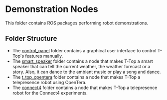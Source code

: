 # Demonstration Nodes

This folder contains ROS packages performing robot demonstrations.

## Folder Structure

- The [control_panel](control_panel) folder contains a graphical user interface to control T-Top's features manually.
- The [smart_speaker](smart_speaker) folder contains a node that makes T-Top a smart speaker that can tell the current
  weather, the weather forecast or a story. Also, it can dance to the ambiant music or play a song and dance.
- The [t_top_opentera](t_top_opentera) folder contains a node that makes T-Top a telepresence robot using OpenTera.
- The [connect4](connect4) folder contains a node that makes T-Top a telepresence robot for the Connect4 experiments.
